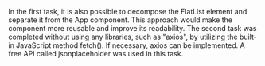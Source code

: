 In the first task, it is also possible to decompose the FlatList element and separate it from the App component. This approach would make the component more reusable and improve its readability.
The second task was completed without using any libraries, such as "axios", by utilizing the built-in JavaScript method fetch(). If necessary, axios can be implemented. A free API called jsonplaceholder was used in this task.
